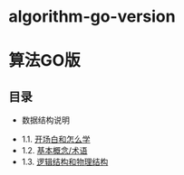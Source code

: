 # algorithm-go-version
# 算法GO版

## 目录


* 数据结构说明 
- 1.1. [开场白和怎么学](01.1.md)
- 1.2. [基本概念/术语](01.2.md)
- 1.3. [逻辑结构和物理结构](01.3.md)
